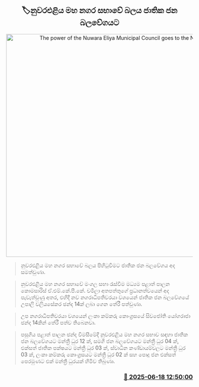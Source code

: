 <p align='center'><b><h2 align='center' title='The power of the Nuwara Eliya Municipal Council goes to the NPP'>🏷නුවරඑළිය මහ නගර සභාවේ බලය ජාතික ජන බලවේගයට</h2></b></p>
<p align='center'><img src='https://helakuru.sgp1.cdn.digitaloceanspaces.com/esana/images/lib/npp-399388.jpg' width='600' alt='The power of the Nuwara Eliya Municipal Council goes to the NPP'></p>

> නුවරඑළිය මහ නගර සභාවේ බලය පිහිටුවීමට ජාතික ජන බලවේගය අද සමත්වුණා.

> නුවරඑළිය මහ නගර සභාවේ මංගල සභා රැස්වීම මධ්‍යම පළාත් පාලන කොමසාරිස් ඒ.එම්.කේ.පී.කේ. චමිලා අතපත්තුගේ ප්‍රධානත්වයෙන් අද පැවැත්වුණු අතර, එහිදී නව නගරාධිපතිවරයා වශයෙන් ජාතික ජන බලවේගයේ උපාලි වලියසේකර ඡන්ද 14ක් ලබා ගෙන තේරී පත්වුණා.

> උප නගරාධිපතිවරයා වශයෙන් ලංකා කම්කරු කොංග්‍රසයේ සිවජෝති යෝගරාජා ඡන්ද 14කින් තේරී පත්ව තිබෙනවා. 

> පසුගිය පළාත් පාලන ඡන්ද විමසීමේදී නුවරඑළිය මහ නගර සභාව සඳහා ජාතික ජන බලවේගයට මන්ත්‍රී ධුර 12 ක්, සමගි ජන බලවේගයට මන්ත්‍රී ධුර 04 ක්, එක්සත් ජාතික පක්ෂයට මන්ත්‍රී ධුර 03 ක්, ස්වාධීන කණ්ඩායම්වලට මන්ත්‍රී ධුර 03 ක්, ලංකා කම්කරු කොංග්‍රසයට මන්ත්‍රී ධුර 02 ක් සහ පොදු ජන එක්සත් පෙරමුණට එක් මන්ත්‍රී ධුරයක් හිමිව තිබුණා.



<h3 align='right'><a href='https://www.helakuru.lk/esana/p/111119/'>📅 2025-06-18 12:50:00</a></h3>
